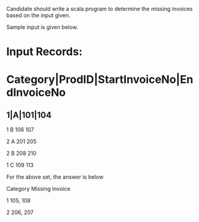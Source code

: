 Candidate should write a scala program to determine the missing invoices based on the input given.

Sample input is given below.

Input Records:
============================================
Category|ProdID|StartInvoiceNo|EndInvoiceNo
============================================
1|A|101|104
--------------------------------------------
1 B 106 107

2 A 201 205

2 B 208 210

1 C 109 113

For the above set, the answer is below

Category Missing Invoice

1 105, 108

2 206, 207
